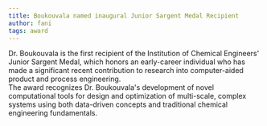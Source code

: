 ```yaml
---
title: Boukouvala named inaugural Junior Sargent Medal Recipient
author: fani
tags: award
---
```



Dr. Boukouvala is the first recipient of the Institution of Chemical Engineers' Junior Sargent Medal, which honors an early-career individual who has made a significant recent contribution to research into computer-aided product and process engineering. <br>
The award recognizes Dr. Boukouvala's development of novel computational tools for design and optimization of multi-scale, complex systems using both data-driven concepts and traditional chemical engineering fundamentals.
